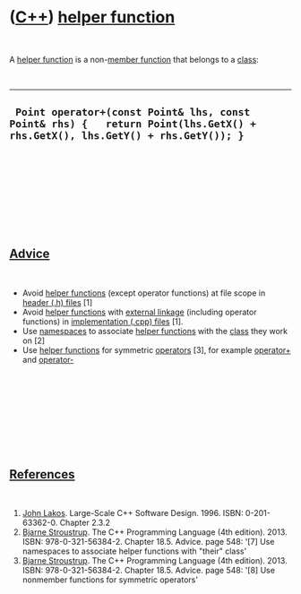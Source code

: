 
 

 

 

 

 

([C++](Cpp.md)) [helper function](CppHelperFunction.md)
=========================================================

 

A [helper function](CppHelperFunction.md) is a non-[member
function](CppMemberFunction.md) that belongs to a
[class](CppClass.md):

 

  ------------------------------------------------------------------------------------------------------------------------------
  ` Point operator+(const Point& lhs, const Point& rhs) {   return Point(lhs.GetX() + rhs.GetX(), lhs.GetY() + rhs.GetY()); }`
  ------------------------------------------------------------------------------------------------------------------------------

 

 

 

 

 

[Advice](CppAdvice.md)
-----------------------

 

-   Avoid [helper functions](CppHelperFunction.md) (except operator
    functions) at file scope in [header (.h) files](CppHeaderFile.md)
    \[1\]
-   Avoid [helper functions](CppHelperFunction.md) with [external
    linkage](CppExternalLinkage.md) (including operator functions) in
    [implementation (.cpp) files](CppImplementationFile.md) \[1\].
-   Use [namespaces](CppNamespace.md) to associate [helper
    functions](CppHelperFunction.md) with the [class](CppClass.md)
    they work on \[2\]
-   Use [helper functions](CppHelperFunction.md) for symmetric
    [operators](CppOperator.md) \[3\], for example
    [operator+](CppOperatorPlus) and [operator-](CppOperatorPlus)

 

 

 

 

 

[References](CppReferences.md)
-------------------------------

 

1.  [John Lakos](CppJohnLakos.md). Large-Scale C++ Software Design.
    1996. ISBN: 0-201-63362-0. Chapter 2.3.2
2.  [Bjarne Stroustrup](CppBjarneStroustrup.md). The C++ Programming
    Language (4th edition). 2013. ISBN: 978-0-321-56384-2. Chapter 18.5.
    Advice. page 548: '\[7\] Use namespaces to associate helper
    functions with "their" class'
3.  [Bjarne Stroustrup](CppBjarneStroustrup.md). The C++ Programming
    Language (4th edition). 2013. ISBN: 978-0-321-56384-2. Chapter 18.5.
    Advice. page 548: '\[8\] Use nonmember functions for symmetric
    operators'

 

 

 

 

 

 


